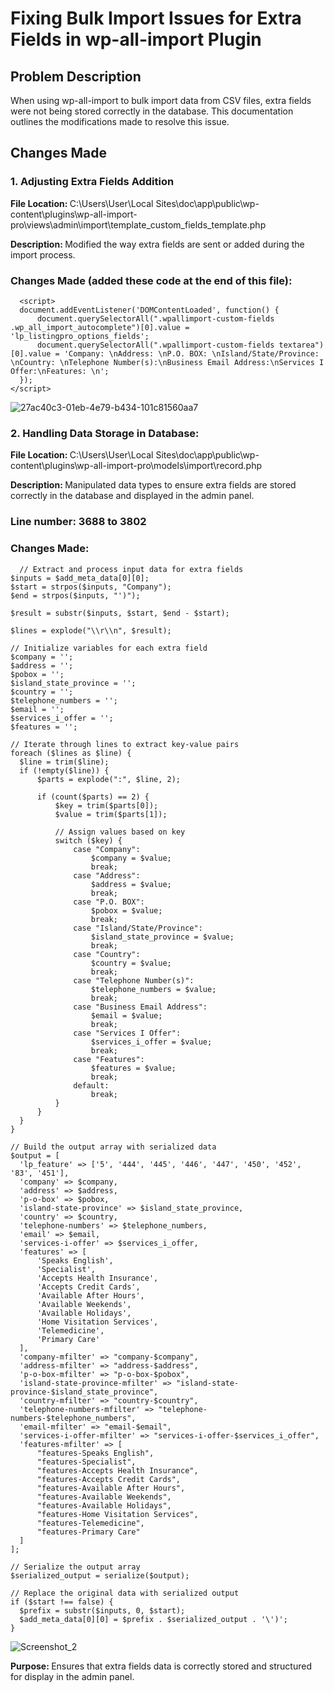 # Fixing Bulk Import Issues for Extra Fields in wp-all-import Plugin


## Problem Description
When using wp-all-import to bulk import data from CSV files, extra fields were not being stored correctly in the database. This documentation outlines the modifications made to resolve this issue.

## Changes Made
### 1. Adjusting Extra Fields Addition
<b>File Location: </b> C:\Users\User\Local Sites\doc\app\public\wp-content\plugins\wp-all-import-pro\views\admin\import\template\_custom_fields_template.php

<b>Description: </b> Modified the way extra fields are sent or added during the import process.


### Changes Made (added these code at the end of this file):
  ```
    <script>
    document.addEventListener('DOMContentLoaded', function() {
        document.querySelectorAll(".wpallimport-custom-fields .wp_all_import_autocomplete")[0].value = 'lp_listingpro_options_fields';
        document.querySelectorAll(".wpallimport-custom-fields textarea")[0].value = 'Company: \nAddress: \nP.O. BOX: \nIsland/State/Province: \nCountry: \nTelephone Number(s):\nBusiness Email Address:\nServices I Offer:\nFeatures: \n';
    });
</script>
  ```

![27ac40c3-01eb-4e79-b434-101c81560aa7](https://github.com/user-attachments/assets/a7d07d21-7694-469d-ad8a-5ada6ceb94ac)

### 2. Handling Data Storage in Database: 
<b>File Location: </b>  C:\Users\User\Local Sites\doc\app\public\wp-content\plugins\wp-all-import-pro\models\import\record.php

<b>Description: </b>  Manipulated data types to ensure extra fields are stored correctly in the database and displayed in the admin panel.

### Line number: 3688 to 3802

### Changes Made:

  ```
    // Extract and process input data for extra fields
$inputs = $add_meta_data[0][0];
$start = strpos($inputs, "Company");
$end = strpos($inputs, "')");

$result = substr($inputs, $start, $end - $start);

$lines = explode("\\r\\n", $result);

// Initialize variables for each extra field
$company = '';
$address = '';
$pobox = '';
$island_state_province = '';
$country = '';
$telephone_numbers = '';
$email = '';
$services_i_offer = '';
$features = '';

// Iterate through lines to extract key-value pairs
foreach ($lines as $line) {
    $line = trim($line);
    if (!empty($line)) {
        $parts = explode(":", $line, 2);

        if (count($parts) == 2) {
            $key = trim($parts[0]);
            $value = trim($parts[1]);

            // Assign values based on key
            switch ($key) {
                case "Company":
                    $company = $value;
                    break;
                case "Address":
                    $address = $value;
                    break;
                case "P.O. BOX":
                    $pobox = $value;
                    break;
                case "Island/State/Province":
                    $island_state_province = $value;
                    break;
                case "Country":
                    $country = $value;
                    break;
                case "Telephone Number(s)":
                    $telephone_numbers = $value;
                    break;
                case "Business Email Address":
                    $email = $value;
                    break;
                case "Services I Offer":
                    $services_i_offer = $value;
                    break;
                case "Features":
                    $features = $value;
                    break;
                default:
                    break;
            }
        }
    }
}

// Build the output array with serialized data
$output = [
    'lp_feature' => ['5', '444', '445', '446', '447', '450', '452', '83', '451'],
    'company' => $company,
    'address' => $address,
    'p-o-box' => $pobox,
    'island-state-province' => $island_state_province,
    'country' => $country,
    'telephone-numbers' => $telephone_numbers,
    'email' => $email,
    'services-i-offer' => $services_i_offer,
    'features' => [
        'Speaks English',
        'Specialist',
        'Accepts Health Insurance',
        'Accepts Credit Cards',
        'Available After Hours',
        'Available Weekends',
        'Available Holidays',
        'Home Visitation Services',
        'Telemedicine',
        'Primary Care'
    ],
    'company-mfilter' => "company-$company",
    'address-mfilter' => "address-$address",
    'p-o-box-mfilter' => "p-o-box-$pobox",
    'island-state-province-mfilter' => "island-state-province-$island_state_province",
    'country-mfilter' => "country-$country",
    'telephone-numbers-mfilter' => "telephone-numbers-$telephone_numbers",
    'email-mfilter' => "email-$email",
    'services-i-offer-mfilter' => "services-i-offer-$services_i_offer",
    'features-mfilter' => [
        "features-Speaks English",
        "features-Specialist",
        "features-Accepts Health Insurance",
        "features-Accepts Credit Cards",
        "features-Available After Hours",
        "features-Available Weekends",
        "features-Available Holidays",
        "features-Home Visitation Services",
        "features-Telemedicine",
        "features-Primary Care"
    ]
];

// Serialize the output array
$serialized_output = serialize($output);

// Replace the original data with serialized output
if ($start !== false) {
    $prefix = substr($inputs, 0, $start);
    $add_meta_data[0][0] = $prefix . $serialized_output . '\')';
}

  ```

![Screenshot_2](https://github.com/user-attachments/assets/8c58bd50-e807-4b3f-b774-aee238a1e3ad)


<b>Purpose: </b> Ensures that extra fields data is correctly stored and structured for display in the admin panel.




